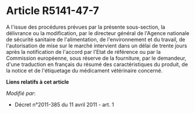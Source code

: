 # Article R5141-47-7

A l'issue des procédures prévues par la présente sous-section, la délivrance ou la modification, par le directeur général de
l'Agence nationale de sécurité sanitaire de l'alimentation, de l'environnement et du travail, de l'autorisation de mise sur
le marché intervient dans un délai de trente jours après la notification de l'accord par l'Etat de référence ou par la
Commission européenne, sous réserve de la fourniture, par le demandeur, d'une traduction en français du résumé des
caractéristiques du produit, de la notice et de l'étiquetage du médicament vétérinaire concerné.

**Liens relatifs à cet article**

_Modifié par_:

  - Décret n°2011-385 du 11 avril 2011 - art. 1
